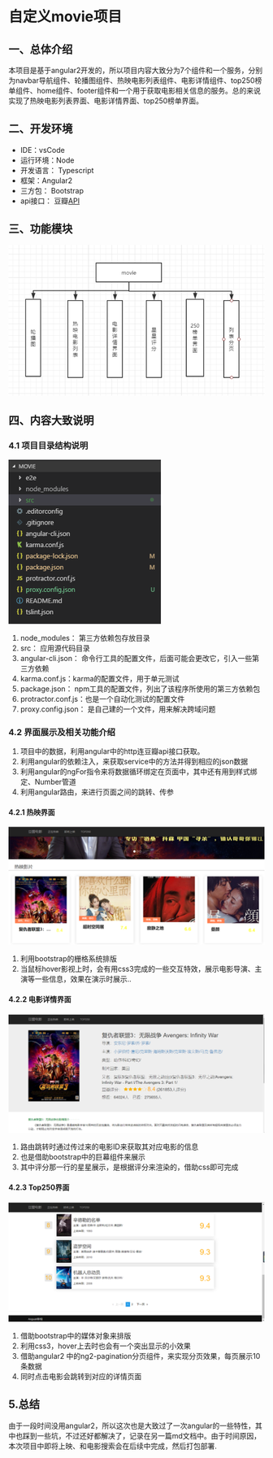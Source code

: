 # 自定义movie项目

## 一、总体介绍

本项目是基于angular2开发的，所以项目内容大致分为7个组件和一个服务，分别为navbar导航组件、轮播图组件、热映电影列表组件、电影详情组件、top250榜单组件、home组件、footer组件和一个用于获取电影相关信息的服务。总的来说实现了热映电影列表界面、电影详情界面、top250榜单界面。

## 二、开发环境

* IDE：vsCode
* 运行环境：Node
* 开发语言： Typescript
* 框架：Angular2
* 三方包： Bootstrap
* api接口： 豆瓣[API](https://developers.douban.com/)

## 三、功能模块

![功能展示](pic1.png)

## 四、内容大致说明

### 4.1 项目目录结构说明

![目录结构](pic2.png)

1. node_modules： 第三方依赖包存放目录
2. src： 应用源代码目录
3. angular-cli.json： 命令行工具的配置文件，后面可能会更改它，引入一些第三方依赖
4. karma.conf.js：karma的配置文件，用于单元测试
5. package.json： npm工具的配置文件，列出了该程序所使用的第三方依赖包
6. protractor.conf.js：也是一个自动化测试的配置文件
7. proxy.config.json： 是自己建的一个文件，用来解决跨域问题

### 4.2 界面展示及相关功能介绍

1. 项目中的数据，利用angular中的http连豆瓣api接口获取。
2. 利用angular的依赖注入，来获取service中的方法并得到相应的json数据
3. 利用angular的ngFor指令来将数据循环绑定在页面中，其中还有用到样式绑定、Number管道
4. 利用angular路由，来进行页面之间的跳转、传参

#### 4.2.1 热映界面

![热映](pic3.png) 

1. 利用bootstrap的栅格系统排版
2. 当鼠标hover影视上时，会有用css3完成的一些交互特效，展示电影导演、主演等一些信息，效果在演示时展示..

#### 4.2.2 电影详情界面

![详情](pic4.png)

1. 路由跳转时通过传过来的电影ID来获取其对应电影的信息
2. 也是借助bootstrap中的巨幕组件来展示
3. 其中评分那一行的星星展示，是根据评分来渲染的，借助css即可完成

#### 4.2.3 Top250界面

![top250](pic5.png)

1. 借助bootstrap中的媒体对象来排版
2. 利用css3，hover上去时也会有一个突出显示的小效果
3. 借助angular2 中的ng2-pagination分页组件，来实现分页效果，每页展示10条数据
4. 同时点击电影会跳转到对应的详情页面

## 5.总结

由于一段时间没用angular2，所以这次也是大致过了一次angular的一些特性，其中也踩到一些坑，不过还好都解决了，记录在另一篇md文档中。由于时间原因，本次项目中即将上映、和电影搜索会在后续中完成，然后打包部署.
